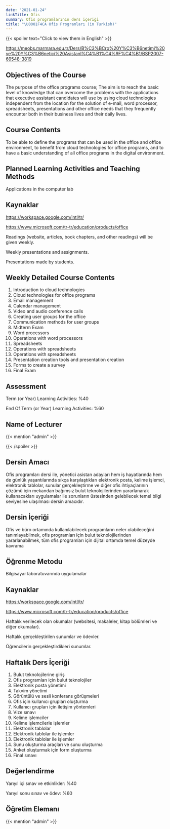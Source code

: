 ```yaml
---
date: "2021-01-24"
linkTitle: Ofis
summary: Ofis programlarının ders içeriği
title: "\U0001F4CA Ofis Programları (in Turkish)"
---
```


{{< spoiler text="Click to view them in English" >}}

https://meobs.marmara.edu.tr/Ders/B%C3%BCro%20Y%C3%B6netimi%20ve%20Y%C3%B6netici%20Asistanl%C4%B1%C4%9F%C4%B1/BSP2007-69548-3819

## Objectives of the Course

The purpose of the office programs course; The aim is to reach the basic level of knowledge that can overcome the problems with the applications that executive assistant candidates will use by using cloud technologies independent from the location for the solution of e-mail, word processor, spreadsheets, presentations and other office needs that they frequently encounter both in their business lives and their daily lives.

## Course Contents

To be able to define the programs that can be used in the office and office environment, to benefit from cloud technologies for office programs, and to have a basic understanding of all office programs in the digital environment.

## Planned Learning Activities and Teaching Methods

Applications in the computer lab

## Kaynaklar 

https://workspace.google.com/intl/tr/

https://www.microsoft.com/tr-tr/education/products/office

Readings (website, articles, book chapters, and other readings) will be given weekly. 

Weekly presentations and assignments. 

Presentations made by students.


## Weekly Detailed Course Contents

1. Introduction to cloud technologies
2. Cloud technologies for office programs
3. Email management
4. Calendar management
5. Video and audio conference calls
6. Creating user groups for the office
7. Communication methods for user groups
8. Midterm Exam
9. Word processors
10. Operations with word processors
11. Spreadsheets
12. Operations with spreadsheets
13. Operations with spreadsheets
14. Presentation creation tools and presentation creation
15. Forms to create a survey
16. Final Exam

## Assessment

Term (or Year) Learning Activities: %40

End Of Term (or Year) Learning Activities: %60


## Name of Lecturer

{{< mention "admin" >}}

{{< /spoiler >}}


## Dersin Amacı 

Ofis programları dersi ile, yönetici asistan adayları hem iş hayatlarında hem de günlük yaşantılarında sıkça karşılaştıkları elektronik posta, kelime işlemci, elektronik tablolar, sunular gerçekleştirme ve diğer ofis ihtiyaçlarının çözümü için mekandan bağımsız bulut teknolojilerinden yararlanarak kullanacakları uygulamalar ile sorunların üstesinden gelebilecek temel bilgi seviyesine ulaşılması dersin amacıdır. 

## Dersin İçeriği

Ofis ve büro ortamında kullanılabilecek programların neler olabileceğini tanımlayabilmek, ofis programları için bulut teknolojilerinden yararlanabilmek, tüm ofis programları için dijital ortamda temel düzeyde kavrama  

## Öğrenme Metodu

Bilgisayar laboratuvarında uygulamalar

## Kaynaklar 

https://workspace.google.com/intl/tr/

https://www.microsoft.com/tr-tr/education/products/office

Haftalık verilecek olan okumalar (websitesi, makaleler, kitap bölümleri ve diğer okumalar).

Haftalık gerçekleştirilen sunumlar ve ödevler.

Öğrencilerin gerçekleştirdikleri sunumlar.


## Haftalık Ders İçeriği 

1. Bulut teknolojilerine giriş  
2. Ofis programları için bulut teknolojiler  
3. Elektronik posta yönetimi  
4. Takvim yönetimi  
5. Görüntülü ve sesli konferans görüşmeleri  
6. Ofis için kullanıcı grupları oluşturma
7. Kullanıcı grupları için iletişim yöntemleri  
8. Vize sınavı
9. Kelime işlemciler  
10. Kelime işlemcilerle işlemler  
11. Elektronik tablolar  
12. Elektronik tablolar ile işlemler   
13. Elektronik tablolar ile işlemler   
14. Sunu oluşturma araçları ve sunu oluşturma  
15. Anket oluşturmak için form oluşturma  
16. Final sınavı

## Değerlendirme

Yarıyıl içi sınav ve etkinlikler: %40

Yarıyıl sonu sınav ve ödev: %60


## Öğretim Elemanı

{{< mention "admin" >}}

